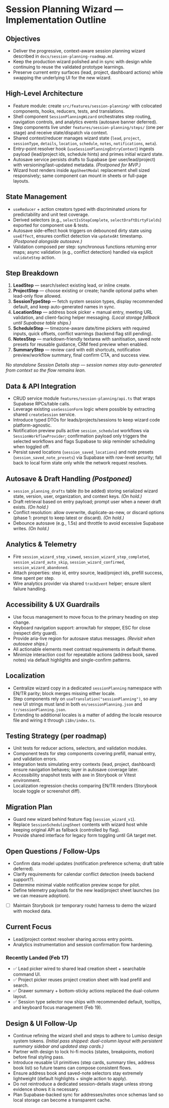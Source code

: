 # Session Planning Wizard — Implementation Outline

## Objectives
- Deliver the progressive, context-aware session planning wizard described in `docs/session-planning-roadmap.md`.
- Keep the production wizard polished and in sync with design while continuing to reuse the validated prototype learnings.
- Preserve current entry surfaces (lead, project, dashboard actions) while swapping the underlying UI for the new wizard.

## High-Level Architecture
- Feature module: create `src/features/session-planning/` with colocated components, hooks, reducers, tests, and translations.
- Shell component `SessionPlanningWizard` orchestrates step routing, navigation controls, and analytics events (autosave banner deferred).
- Step components live under `features/session-planning/steps/` (one per stage) and receive state/dispatch via context.
- Shared context/reducer manages wizard state (`lead`, `project`, `sessionType`, `details`, `location`, `schedule`, `notes`, `notifications`, `meta`).
- Entry-point resolver hook (`useSessionPlanningEntryContext`) ingests payload (lead/project ids, schedule hints) and primes initial wizard state.
- Autosave service persists drafts to Supabase (per user/lead/project) with versioning/last-updated metadata. *(Postponed for MVP.)*
- Wizard host renders inside `AppSheetModal` replacement shell sized responsively; same component can mount in sheets or full-page layouts.

## State Management
- `useReducer` + action creators typed with discriminated unions for predictability and unit test coverage.
- Derived selectors (e.g., `selectIsStepComplete`, `selectDraftDirtyFields`) exported for component use & tests.
- Autosave side-effect hook triggers on debounced dirty state using `useEffect`, ensures conflict detection via `updatedAt` timestamp. *(Postponed alongside autosave.)*
- Validation composed per step: synchronous functions returning error maps; async validation (e.g., conflict detection) handled via explicit `validateStep` action.

## Step Breakdown
1. **LeadStep** — search/select existing lead, or inline create.
2. **ProjectStep** — choose existing or create; handle optional paths when lead-only flow allowed.
3. **SessionTypeStep** — fetch system session types, display recommended default, and keep auto-generated names in sync.
4. **LocationStep** — address book picker + manual entry, meeting URL validation, and client-facing helper messaging. *(Local storage fallback until Supabase table ships.)*
5. **ScheduleStep** — timezone-aware date/time pickers with required inputs, quick offsets, conflict warnings (backend flag still pending).
6. **NotesStep** — markdown-friendly textarea with sanitisation, saved note presets for reusable guidance, CRM feed preview when enabled.
7. **SummaryStep** — review card with edit shortcuts, notification preview/workflow summary, final confirm CTA, and success view.

*No standalone Session Details step — session names stay auto-generated from context so the flow remains lean.*

## Data & API Integration
- CRUD service module `features/session-planning/api.ts` that wraps Supabase RPCs/table calls.
- Leverage existing `useSessionForm` logic where possible by extracting shared `createSession` service.
- Introduce typed DTOs for leads/projects/sessions to keep wizard code platform-agnostic.
- Notification preview pulls active `session_scheduled` workflows via `SessionWorkflowProvider`; confirmation payload only triggers the selected workflows and flags Supabase to skip reminder scheduling when toggled off.
- Persist saved locations (`session_saved_locations`) and note presets (`session_saved_note_presets`) via Supabase with row-level security; fall back to local form state only while the network request resolves.

## Autosave & Draft Handling *(Postponed)*
- `session_planning_drafts` table (to be added) storing serialized wizard state, version, user, organization, and context keys. *(On hold.)*
- Draft retrieval based on entry payload; prompt user when a newer draft exists. *(On hold.)*
- Conflict resolution: allow overwrite, duplicate-as-new, or discard options (phase 1: prompt to keep latest or discard). *(On hold.)*
- Debounce autosave (e.g., 1.5s) and throttle to avoid excessive Supabase writes. *(On hold.)*

## Analytics & Telemetry
- Fire `session_wizard_step_viewed`, `session_wizard_step_completed`, `session_wizard_auto_skip`, `session_wizard_confirmed`, `session_wizard_abandoned`.
- Attach properties: step id, entry source, lead/project ids, prefill success, time spent per step.
- Wire analytics provider via shared `trackEvent` helper; ensure silent failure handling.

## Accessibility & UX Guardrails
- Use focus management to move focus to the primary heading on step change.
- Keyboard navigation support: arrow/tab for stepper, ESC for close (respect dirty guard).
- Provide aria-live region for autosave status messages. *(Revisit when autosave ships.)*
- All actionable elements meet contrast requirements in default theme.
- Minimize interaction cost for repeatable actions (address book, saved notes) via default highlights and single-confirm patterns.

## Localization
- Centralize wizard copy in a dedicated `sessionPlanning` namespace with EN/TR parity; block merges missing either locale.
- Step components rely on `useTranslation("sessionPlanning")`, so any new UI strings must land in both `en/sessionPlanning.json` and `tr/sessionPlanning.json`.
- Extending to additional locales is a matter of adding the locale resource file and wiring it through `i18n/index.ts`.

## Testing Strategy (per roadmap)
- Unit tests for reducer actions, selectors, and validation modules.
- Component tests for step components covering prefill, manual entry, and validation errors.
- Integration tests simulating entry contexts (lead, project, dashboard) ensure navigation behaves; layer in autosave coverage later.
- Accessibility snapshot tests with axe in Storybook or Vitest environment.
- Localization regression checks comparing EN/TR renders (Storybook locale toggle or screenshot diff).

## Migration Plan
- Guard new wizard behind feature flag (`session_wizard_v1`).
- Replace `SessionSchedulingSheet` contents with wizard host while keeping original API as fallback (controlled by flag).
- Provide shared interface for legacy form toggling until GA target met.

## Open Questions / Follow-Ups
- Confirm data model updates (notification preference schema; draft table deferred).
- Clarify requirements for calendar conflict detection (needs backend support?).
- Determine minimal viable notification preview scope for pilot.
- Define telemetry payloads for the new lead/project sheet launches (so we can measure adoption).

- [ ] Maintain Storybook (or temporary route) harness to demo the wizard with mocked data.

## Current Focus
- Lead/project context resolver sharing across entry points.
- Analytics instrumentation and session confirmation flow hardening.

### Recently Landed (Feb 17)
- ✅ Lead picker wired to shared lead creation sheet + searchable command UI.
- ✅ Project picker reuses project creation sheet with lead prefill and search.
- ✅ Drawer summary + bottom-sticky actions replaced the dual-column layout.
- ✅ Session type selector now ships with recommended default, tooltips, and keyboard focus management (Feb 19).

## Design & UI Follow-Up
- Continue refining the wizard shell and steps to adhere to Lumiso design system tokens. *(Initial pass shipped: dual-column layout with persistent summary sidebar and updated step cards.)*
- Partner with design to lock hi-fi mocks (states, breakpoints, motion) before final styling pass.
- Introduce reusable UI primitives (step cards, summary tiles, address book list) so future teams can compose consistent flows.
- Ensure address book and saved-note selectors stay extremely lightweight (default highlights + single action to apply).
- Do not reintroduce a dedicated session-details stage unless strong evidence shows it is necessary.
- Plan Supabase-backed sync for addresses/notes once schemas land so local storage can become a transparent cache.
